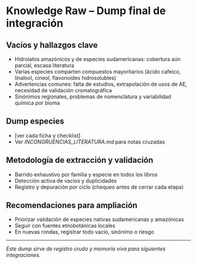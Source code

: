 # Knowledge Raw – Dump final de integración

## Vacíos y hallazgos clave
- Hidrolatos amazónicos y de especies sudamericanas: cobertura aún parcial, escasa literatura
- Varias especies comparten compuestos mayoritarios (ácido cafeico, linalool, cineol, flavonoides hidrosolubles)
- Advertencias comunes: falta de estudios, extrapolación de usos de AE, necesidad de validación cromatográfica
- Sinónimos regionales, problemas de nomenclatura y variabilidad química por bioma

## Dump especies
- [ver cada ficha y checklist]
- Ver *INCONGRUENCIAS_LITERATURA.md* para notas cruzadas

## Metodología de extracción y validación
- Barrido exhaustivo por familia y especie en todos los libros
- Detección activa de vacíos y duplicidades
- Registro y depuración por ciclo (chequeo antes de cerrar cada etapa)

## Recomendaciones para ampliación
- Priorizar validación de especies nativas sudamericanas y amazónicas
- Seguir con fuentes etnobotánicas locales
- En nuevas rondas, registrar todo vacío, sinónimo o riesgo

---
*Este dump sirve de registro crudo y memoria viva para siguientes integraciones.*

